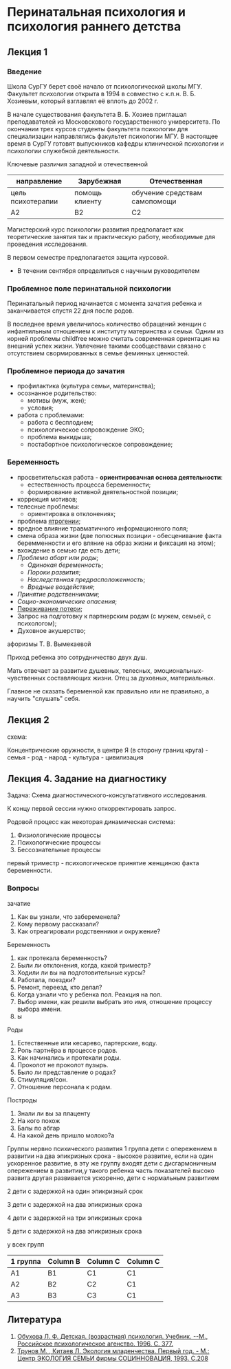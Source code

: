 # Перинатальная психология и психология раннего детства

## Лекция 1

### Введение

Школа СурГУ берет своё начало от психологической школы МГУ. Факультет психологии открыта в 1994 в совместно с к.п.н. В. Б. Хозиевым, который взглавлял её вплоть до 2002 г.

В начале существования факультета В. Б. Хозиев приглашал преподавателей из Московскового государственного университета. По окончании трех курсов студенты факультета психологии для специализации направлялись  факультет психологии МГУ. В настоящее время в СурГУ готовят выпускников кафедры клинической психологии и психологии служебной деятельности.

Ключевые различия западной и отечественной

направление | Зарубежная | Отечественная
---------|----------|---------
 цель психотерапии | помощь клиенту | обучение средствам самопомощи
 A2 | B2 | C2

Магистерский курс психологии развития предполагает как теоретические занятия так и практическую работу, необходимые для проведения исследования.

В первом семестре предполагается защита курсовой.

* В течении сентября определиться с научным руководителем

### Проблемное поле перинатальной психологии

Перинатальный период начинается с момента зачатия ребенка и заканчивается спустя 22 дня после родов.

В последнее время увеличилось количество обращений женщин с инфантильным отношением к институту материнства и семьи. Одним из корней проблемы childfree можно считать современная ориентация на внешний успех жизни. Увлечение такими сообществами связано с отсутствием свормированных в семье феминных ценностей.

### Проблемное периода до зачатия

* профилактика (культура семьи, материнства);
* осознанное родительство:
  * мотивы (муж, жен);
  * условия;
* работа с проблемами:
  * работа с бесплодием;
  * психологическое сопровождение ЭКО;
  * проблема выкидыша;
  * постабортное психологическое сопровождение;

### Беременность

* просветительская работа - **ориентировачная основа деятельности**:
  * естественность процесса беременности;
  * формирование активной деятельностной позиции;
* коррекция мотивов;
* телесные проблемы:
  * ориентировка в отклонениях;
* проблема [ятрогении](https://ru.wikipedia.org/wiki/%D0%AF%D1%82%D1%80%D0%BE%D0%B3%D0%B5%D0%BD%D0%B8%D1%8F);
* вредное влияние травматичного информационного поля;
* смена образа жизни (две полюсных позиции - обесценивание факта беремменности и его вляние на образ жизни и фиксация на этом);
* вхождение в семью где есть дети;
* _Проблема аборт или роды_;
  * _Одинокая беременность_;
  * _Пороки развития_;
  * _Наследствнная предрасположенность_;
  * _Вредные воздействия_;
* _Принятие родственниками_;
* _Социо-экономические опасения_;
* [Переживание потери](http://mhp-journal.ru/upload/Library/Vasilyuk_FE_(1984)_Psychology_of_Experience.pdf);
* Запрос на подготовку к партнерским родам (с мужем, семьей, с психологом);
* Духовное акушерство;

афоризмы Т. В. Вымекаевой

Приход ребенка это сотрудничество двух душ.

Мать отвечает за развитие душевных, телесных, эмоциональных-чувственных составляющих жизни. Отец за духовных, материальных.

Главное не сказать беременной как правильно или не правильно, а научить "слушать" себя.

## Лекция 2

схема:

Концентрические оружности, в центре Я (в сторону границ круга) - семья - род - народ - культура - цивилизация

## Лекция 4. Задание на диагностику

Задача: Схема диагностического-консультативного исследования.

К концу первой сессии нужно откорректировать запрос.

Родовой процесс как некоторая динамическая система:

1. Физиологические процессы
2. Психологические процессы
3. Бессознательные процессы

первый триместр - психологическое принятие женщиною факта беременности.

### Вопросы

зачатие

1. Как вы узнали, что забеременела?
2. Кому первому рассказали?
3. Как отреагировали родственники и окружение?

Беременность

1. как протекала беременность?
2. Были ли отклонения, когда, какой триместр?
3. Ходили ли вы на подготовительные курсы?
4. Работала, поездки?
5. Ремонт, переезд, кто делал?
6. Когда узнали что у ребенка пол. Реакция на пол.
7. Выбор имени, как решили выбрать это имя, отношение процессу выбора имени.
8. ы

Роды

1. Естественные или кесарево, партерские, воду.
2. Роль партнёра в процессе родов.
3. Как начинались и протекали роды.
4. Проколот не проколот пузырь.
5. Было ли представление о родах?
6. Стимуляция/сон.
7. Отношение персонала к родам.

Построды

1. Знали ли вы за плаценту
2. На кого похож
3. Балы по абгар
4. На какой день пришло молоко?а

Группы нервно психического развития
1 группа дети с опережением в развитии на два эпикризных срока - высокое развитие, если на один ускоренное развитие, в эту же группу входят дети с дисгармоничным опережением в развитии,у такого ребенка часть показателей высоко развита другая развивается ускоренно, дети с нормальным развитием

2 дети с задержкой на один эпикризный срок

3 дети с задержкой на два эпикризных срока

4 дети с задержкой на три эпикризных срока

5 дети с задержкой на два эпикризных срока

у всех групп 

1 группа | Column B | Column C | Column C
---------|----------|---------|---------
 A1 | B1 | C1 | C1
 A2 | B2 | C2 | C1
 A3 | B3 | C3 | C1
## Литература

1. [Обухова Л. Ф.  Детская. (возрастная) психология. Учебник. --М., Российское психологическое агенство. 1996. C. 377.](http://univer.nuczu.edu.ua/tmp_metod/969/Obuhova.pdf)
2. [Трунов М. , Китаев Л. Экология младенчества. Первый год. - М.: Центр ЭКОЛОГИЯ СЕМЬИ фирмы СОЦИННОВАЦИЯ, 1993. C.208](http://psypomosch.ru/userfiles/File/book8.pdf)
